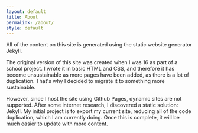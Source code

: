 ```yaml
---
layout: default
title: About
permalink: /about/
style: default
---
```


All of the content on this site is generated using the static website generator Jekyll.

The original version of this site was created when I was 16 as part of a school project. I wrote it in basic HTML and CSS, and therefore it has become unsustainable as more pages have been added, as there is a lot of duplication. That's why I decided to migrate it to something more sustainable.

However, since I host the site using Github Pages, dynamic sites are not supported. After some internet research, I discovered a static solution: Jekyll. My initial project is to export my current site, reducing all of the code duplication, which I am currently doing. Once this is complete, it will be much easier to update with more content.
